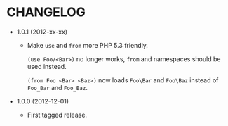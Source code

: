 CHANGELOG
=========

* 1.0.1 (2012-xx-xx)

  * Make `use` and `from` more PHP 5.3 friendly.

    `(use Foo/<Bar>)` no longer works, `from` and namespaces should be used
    instead.

    `(from Foo <Bar> <Baz>)` now loads `Foo\Bar` and `Foo\Baz` instead of
    `Foo_Bar` and `Foo_Baz`.

* 1.0.0 (2012-12-01)

  * First tagged release.
